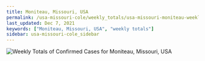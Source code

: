 ```yaml
---
title: Moniteau, Missouri, USA
permalink: /usa-missouri-cole/weekly_totals/usa-missouri-moniteau-weekly_totals.html
last_updated: Dec 7, 2021
keywords: ["Moniteau, Missouri, USA", "weekly totals"]
sidebar: usa-missouri-cole_sidebar
---
```


![Weekly Totals of Confirmed Cases for Moniteau, Missouri, USA](/covid_tracker/images/graphs/usa-missouri-moniteau-weekly_totals_graph.png)
